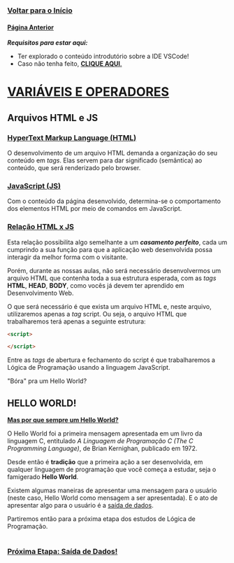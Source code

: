 ### [**Voltar para o Início**](../../README.md)

#### [**Página Anterior**](../README.md)

***Requisitos para estar aqui:***
- Ter explorado o conteúdo introdutório sobre a IDE VSCode!
- Caso não tenha feito, [**CLIQUE AQUI**.](../README.md)
  
# <u>**VARIÁVEIS E OPERADORES**</u>

## **Arquivos HTML e JS**

### <u>HyperText Markup Language (**HTML**)</u>

O desenvolvimento de um arquivo HTML demanda a organização do seu conteúdo em *tags*. Elas servem para dar significado (semântica) ao conteúdo, que será renderizado pelo browser.

### <u>JavaScript (**JS**)</u>

Com o conteúdo da página desenvolvido, determina-se o comportamento dos elementos HTML por meio de comandos em JavaScript.

### <u>Relação HTML x JS</u>

Esta relação possibilita algo semelhante a um ***casamento perfeito***, cada um cumprindo a sua função para que a aplicação web desenvolvida possa interagir da melhor forma com o visitante.

Porém, durante as nossas aulas, não será necessário desenvolvermos um arquivo HTML que contenha toda a sua estrutura esperada, com as _tags_ **HTML**, **HEAD**, **BODY**, como vocês já devem ter aprendido em Desenvolvimento Web. 

O que será necessário é que exista um arquivo HTML e, neste arquivo, utilizaremos apenas a _tag_ script. Ou seja, o arquivo HTML que trabalharemos terá apenas a seguinte estrutura:

```html
<script>

</script>
```

Entre as _tags_ de abertura e fechamento do script é que trabalharemos a Lógica de Programação usando a linguagem JavaScript.

"Bóra" pra um Hello World?

## **HELLO WORLD!**

**<u>Mas por que sempre um Hello World?</u>**

O Hello World foi a primeira mensagem apresentada em um livro da linguagem C, entitulado _A Linguagem de Programação C (The C Programming Language)_, de Brian Kernighan, publicado em 1972.

Desde então é **tradição** que a primeira ação a ser desenvolvida, em qualquer linguagem de programação que você começa a estudar, seja o famigerado **Hello World**.

Existem algumas maneiras de apresentar uma mensagem para o usuário (neste caso, Hello World como mensagem a ser apresentada). E o ato de apresentar algo para o usuário é a <u>saída de dados</u>.

Partiremos então para a próxima etapa dos estudos de Lógica de Programação.

# 

### [<u>**Próxima Etapa: Saída de Dados!**</u>](../02_02_saida_de_dados/README.md)